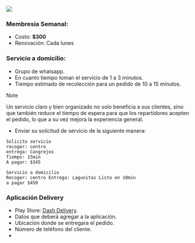 ![](https://img.shields.io/badge/Membresia%20para%20restaurantes%20-%20servicio%20a%20domicilio-blue%20) 


### Membresia Semanal:
- Costo: **$300**
- Renovación: Cada lunes


### Servicio a domicilio:
- Grupo de whatsapp. 
- En cuanto tiempo toman el servicio de 1 a 3 minutos. 
- Tiempo estimado de recolección para un pedido de 10 a 15 minutos.

> [!NOTE]
> Un servicio claro y bien organizado no solo beneficia a sus clientes, sino que también reduce el tiempo de espera para que los repartidores acepten el pedido, lo que a su vez mejora la experiencia general.

- Enviar su solicitud de servicio de la siguiente manera:
```
Solicito servicio
recoger: centro
entrega: Cangrejos
Tiempo: 15min
A pagar: $345

Servicio a domicilio
Recoger: centro Entrega: Lagunitas Listo en 10min
a pagar $450
```

### Aplicación Delivery 
- Play Store: [Dash Delivery](https://play.google.com/store/apps/details?id=com.nabiaa.dashdelivery). 
- Datos que deberá agregar a la aplicación. 
- Ubicación donde se entregara el pedido. 
- Número de teléfono del cliente. 
- 

